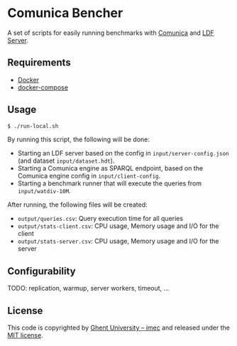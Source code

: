 # Comunica Bencher

A set of scripts for easily running benchmarks with [Comunica](https://github.com/comunica/comunica) and [LDF Server](https://github.com/LinkedDataFragments/Server.js).

## Requirements

* [Docker](https://www.docker.com/)
* [docker-compose](https://docs.docker.com/compose/install/)

## Usage

```bash
$ ./run-local.sh
```

By running this script, the following will be done:
* Starting an LDF server based on the config in `input/server-config.json` (and dataset `input/dataset.hdt`).
* Starting a Comunica engine as SPARQL endpoint, based on the Comunica engine config in `input/client-config`.
* Starting a benchmark runner that will execute the queries from `input/watdiv-10M`.

After running, the following files will be created:
* `output/queries.csv`: Query execution time for all queries
* `output/stats-client.csv`: CPU usage, Memory usage and I/O for the client
* `output/stats-server.csv`: CPU usage, Memory usage and I/O for the server

## Configurability

TODO: replication, warmup, server workers, timeout, ...

## License
This code is copyrighted by [Ghent University – imec](http://idlab.ugent.be/)
and released under the [MIT license](http://opensource.org/licenses/MIT).

